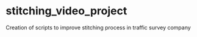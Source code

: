 # stitching_video_project
Creation of scripts to improve stitching process in traffic survey company
